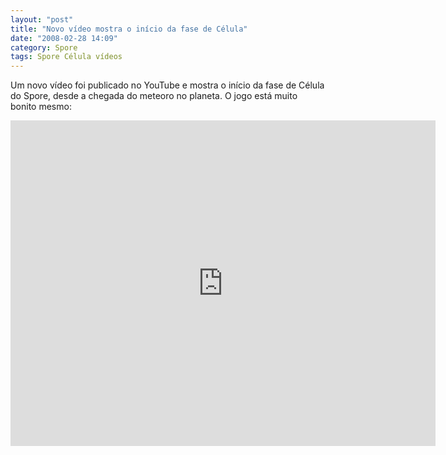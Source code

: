 ```yaml
---
layout: "post"
title: "Novo vídeo mostra o início da fase de Célula"
date: "2008-02-28 14:09"
category: Spore
tags: Spore Célula vídeos
---
```


Um novo vídeo foi publicado no YouTube e mostra o início da fase de Célula do Spore, desde a chegada do meteoro no planeta. O jogo está muito bonito mesmo:

<iframe width="680" height="521" src="https://www.youtube.com/embed/QU8CwbYhuaw" frameborder="0" allow="accelerometer; autoplay; encrypted-media; gyroscope; picture-in-picture" allowfullscreen></iframe>
